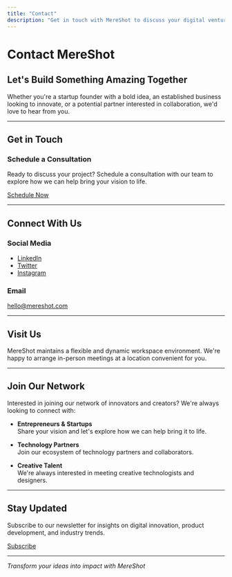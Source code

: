 ```yaml
---
title: "Contact"
description: "Get in touch with MereShot to discuss your digital venture, schedule a consultation, or explore collaboration opportunities."
---
```


# Contact MereShot

## Let's Build Something Amazing Together

Whether you're a startup founder with a bold idea, an established business looking to innovate, or a potential partner interested in collaboration, we'd love to hear from you.

---

## Get in Touch

### Schedule a Consultation

Ready to discuss your project? Schedule a consultation with our team to explore how we can help bring your vision to life.

<a href="#" class="button primary">Schedule Now</a>

---

## Connect With Us

### Social Media
- [LinkedIn](#)
- [Twitter](#)
- [Instagram](#)

### Email
[hello@mereshot.com](mailto:hello@mereshot.com)

---

## Visit Us

MereShot maintains a flexible and dynamic workspace environment. We're happy to arrange in-person meetings at a location convenient for you.

---

## Join Our Network

Interested in joining our network of innovators and creators? We're always looking to connect with:

- **Entrepreneurs & Startups**  
  Share your vision and let's explore how we can help bring it to life.

- **Technology Partners**  
  Join our ecosystem of technology partners and collaborators.

- **Creative Talent**  
  We're always interested in meeting creative technologists and designers.

---

## Stay Updated

Subscribe to our newsletter for insights on digital innovation, product development, and industry trends.

<a href="#" class="button secondary">Subscribe</a>

---

*Transform your ideas into impact with MereShot* 